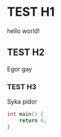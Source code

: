 # TEST H1
hello world!
## TEST H2
Egor gay
### TEST H3
Syka pidor

```c++
int main() {
    return 0;
}
```